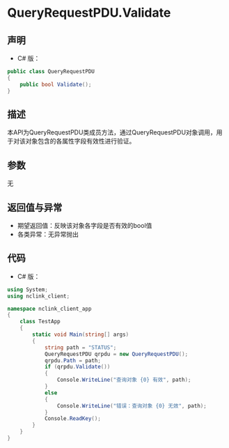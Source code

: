 # QueryRequestPDU.Validate

## 声明
- C# 版：

``` C#
public class QueryRequestPDU
{
    public bool Validate();
}
```

## 描述
本API为QueryRequestPDU类成员方法，通过QueryRequestPDU对象调用，用于对该对象包含的各属性字段有效性进行验证。

## 参数
无

## 返回值与异常
- 期望返回值：反映该对象各字段是否有效的bool值
- 各类异常：无异常抛出

## 代码
- C# 版：

``` c#
using System;
using nclink_client;

namespace nclink_client_app
{
    class TestApp
    {
        static void Main(string[] args)
        {
            string path = "STATUS";
            QueryRequestPDU qrpdu = new QueryRequestPDU();
            qrpdu.Path = path;
            if (qrpdu.Validate())
            {
                Console.WriteLine("查询对象 {0} 有效", path);
            }
            else
            {
                Console.WriteLine("错误：查询对象 {0} 无效", path);
            }
            Console.ReadKey();
        }
    }
}

```

